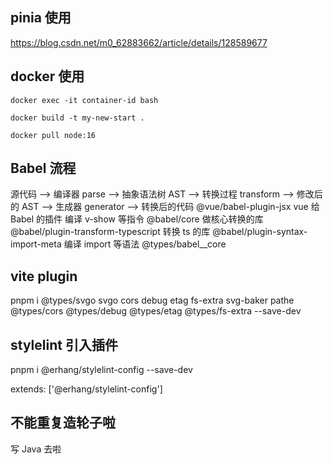 ## pinia 使用

https://blog.csdn.net/m0_62883662/article/details/128589677

## docker 使用

`docker exec -it container-id bash`

`docker build -t my-new-start .`

`docker pull node:16`

## Babel 流程

源代码 --> 编译器 parse --> 抽象语法树 AST --> 转换过程 transform --> 修改后的 AST --> 生成器 generator --> 转换后的代码
@vue/babel-plugin-jsx vue 给 Babel 的插件 编译 v-show 等指令
@babel/core 做核心转换的库
@babel/plugin-transform-typescript 转换 ts 的库
@babel/plugin-syntax-import-meta 编译 import 等语法
@types/babel\_\_core

## vite plugin

pnpm i @types/svgo svgo cors debug etag fs-extra svg-baker pathe @types/cors @types/debug @types/etag @types/fs-extra --save-dev

## stylelint 引入插件

pnpm i @erhang/stylelint-config --save-dev

extends: ['@erhang/stylelint-config']

## 不能重复造轮子啦

写 Java 去啦
